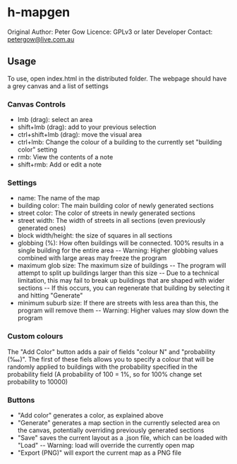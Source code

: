 # h-mapgen
Original Author: Peter Gow
Licence: GPLv3 or later
Developer Contact: petergow@live.com.au

## Usage
To use, open index.html in the distributed folder. The webpage should have a grey canvas and a list of settings

### Canvas Controls
- lmb (drag): select an area
- shift+lmb (drag): add to your previous selection
- ctrl+shift+lmb (drag): move the visual area
- ctrl+lmb: Change the colour of a building to the currently set "building color" setting
- rmb: View the contents of a note
- shift+rmb: Add or edit a note

### Settings
- name: The name of the map
- building color: The main building color of newly generated sections
- street color: The color of streets in newly generated sections
- street width: The width of streets in all sections (even previously generated ones)
- block width/height: the size of squares in all sections
- globbing (%): How often buildings will be connected. 100% results in a single building for the entire area
-- Warning: Higher globbing values combined with large areas may freeze the program
- maximum glob size: The maximum size of buildings
-- The program will attempt to split up buildings larger than this size
-- Due to a technical limitation, this may fail to break up buildings that are shaped with wider sections
-- If this occurs, you can regenerate that building by selecting it and hitting "Generate"
- minimum suburb size: If there are streets with less area than this, the program will remove them
-- Warning: Higher values may slow down the program

### Custom colours
The "Add Color" button adds a pair of fields "colour N" and "probability (‱)".
The first of these fiels allows you to specify a colour that will be randomly applied to buildings
with the probability specified in the probability field (A probability of 100 = 1%, 
so for 100% change set probability to 10000)

### Buttons
- "Add color" generates a color, as explained above
- "Generate" generates a map section in the currently selected area on the canvas, potentially overriding previously generated sections
- "Save" saves the current layout as a .json file, which can be loaded with "Load"
-- Warning: load will override the currently open map
- "Export (PNG)" will export the current map as a PNG file
